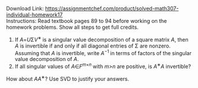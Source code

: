 Download Link: https://assignmentchef.com/product/solved-math307-individual-homework17
<br>
Instructions: Read textbook pages 89 to 94 before working on the homework problems. Show all steps to get full credits.

<ol>

 <li>If <em>A</em>=<em>U</em>Σ<em>V</em><sup>∗ </sup>is a singular value decomposition of a square matrix <em>A</em>, then <em>A </em>is invertible if and only if all diagonal entries of Σ are nonzero. Assuming that <em>A </em>is invertible, write <em>A</em><sup>−1 </sup>in terms of factors of the singular value decomposition of <em>A</em>.</li>

 <li>If all singular values of <em>A</em>∈<em>F<sup>m</sup></em><sup>×<em>n </em></sup>with <em>m&gt;n </em>are positive, is <em>A</em><sup>∗</sup><em>A </em>invertible?</li>

</ol>

How about <em>AA</em><sup>∗</sup>? Use SVD to justify your answers.